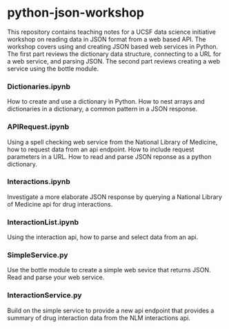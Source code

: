 # python-json-workshop

This repository contains teaching notes for a UCSF data science initiative workshop on reading data in JSON format from a web based API.  The workshop covers using and creating JSON based web services in Python. The first part reviews the dictionary data structure, connecting to a URL for a web service, and parsing JSON.  The second part reviews creating a web service using the bottle module.  

### Dictionaries.ipynb
How to create and use a dictionary in Python.  How to nest arrays and dictionaries in a dictionary, a common pattern in a JSON response.  

### APIRequest.ipynb

Using a spell checking web service from the National Library of Medicine, how to request data from an api endpoint.  How to include request parameters in a URL.  How to read and parse JSON reponse as a python dictionary.  

### Interactions.ipynb

Investigate a more elaborate JSON response by querying a National Library of Medicine api for drug interactions.

### InteractionList.ipynb

Using the interaction api, how to parse and select data from an api.

### SimpleService.py

Use the bottle module to create a simple web sevice that returns JSON.  Read and parse your web service.

### InteractionService.py

Build on the simple service to provide a new api endpoint that provides a summary of drug interaction data from the NLM interactions api.  
